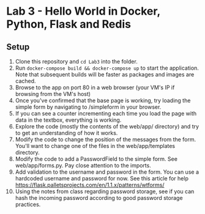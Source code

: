 # Lab 3 - Hello World in Docker, Python, Flask and Redis

## Setup

1. Clone this repository and <code>cd Lab3</code> into the folder.
2. Run <code>docker-compose build && docker-compose up</code> to start the application. Note that subsequent builds will be faster as packages and images are cached.
3. Browse to the app on port 80 in a web browser (your VM's IP if browsing from the VM's host)
4. Once you've confirmed that the base page is working, try loading the simple form by navigating to /simpleform in your browser.
5. If you can see a counter incrementing each time you load the page with data in the textbox, everything is working.
6. Explore the code (mostly the contents of the web/app/ directory) and try to get an understanding of how it works.
7. Modify the code to change the position of the messages from the form. You'll want to change one of the files in the web/app/templates directory.
8. Modify the code to add a PasswordField to the simple form. See web/app/forms.py. Pay close attention to the imports.
9. Add validation to the username and password in the form. You can use a hardcoded username and password for now. See this article for help <https://flask.palletsprojects.com/en/1.1.x/patterns/wtforms/>
10. Using the notes from class regarding password storage, see if you can hash the incoming password according to good password storage practices.

